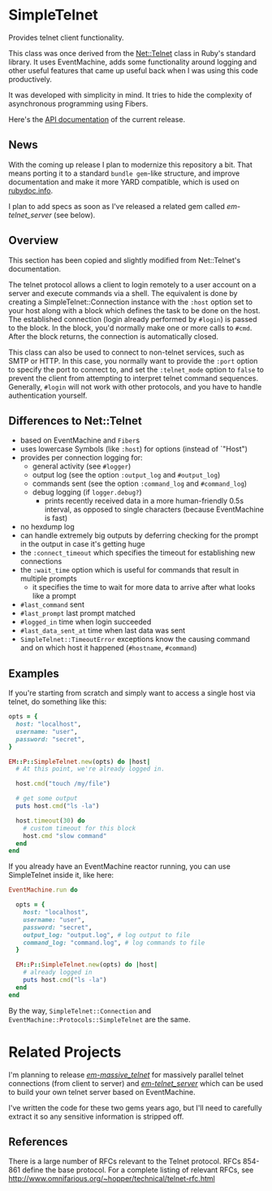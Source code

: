 # SimpleTelnet

Provides telnet client functionality.

This class was once derived from the
[Net::Telnet](http://ruby-doc.org/stdlib-2.0.0/libdoc/net/telnet/rdoc/Net/Telnet.html)
class in Ruby's standard library.  It uses EventMachine, adds some
functionality around logging and other useful features that came up useful back
when I was using this code productively.

It was developed with simplicity in mind. It tries to hide the complexity of
asynchronous programming using Fibers.


Here's the [API documentation](http://www.rubydoc.info/gems/em-simple_telnet)
of the current release.

## News

With the coming up release I plan to modernize this repository a bit. That
means porting it to a standard `bundle gem`-like structure, and improve
documentation and make it more YARD compatible, which is used on
[rubydoc.info](http://www.rubydoc.info/github/paddor/em-simple_telnet/master).

I plan to add specs as soon as I've released a related gem called
_em-telnet_server_ (see below).

## Overview

This section has been copied and slightly modified from Net::Telnet's documentation.

The telnet protocol allows a client to login remotely to a user account on a
server and execute commands via a shell.  The equivalent is done by creating a
SimpleTelnet::Connection instance with the `:host` option set to your host
along with a block which defines the task to be done on the host. The
established connection (login already performed by `#login`) is passed to the
block. In the block, you'd normally make one or more calls to `#cmd`. After the
block returns, the connection is automatically closed.

This class can also be used to connect to non-telnet services, such as SMTP
or HTTP.  In this case, you normally want to provide the `:port`
option to specify the port to connect to, and set the `:telnet_mode`
option to `false` to prevent the client from attempting to interpret telnet
command sequences.  Generally, `#login` will not work with other protocols,
and you have to handle authentication yourself.

## Differences to Net::Telnet

* based on EventMachine and `Fiber`s
* uses lowercase Symbols (like `:host`) for options (instead of `"Host")
* provides per connection logging for:
  * general activity (see `#logger`)
  * output log (see the option `:output_log` and `#output_log`)
  * commands sent (see the option `:command_log` and `#command_log`)
  * debug logging (if `logger.debug?`)
    * prints recently received data in a more human-friendly 0.5s interval, as
      opposed to single characters (because EventMachine is fast)
* no hexdump log
* can handle extremely big outputs by deferring checking for the prompt in the
  output in case it's getting huge
* the `:connect_timeout` which specifies the timeout for establishing new
  connections
* the `:wait_time` option which is useful for commands that result in multiple
  prompts
  - it specifies the time to wait for more data to arrive after what looks like
    a prompt
* `#last_command` sent
* `#last_prompt` last prompt matched
* `#logged_in` time when login succeeded
* `#last_data_sent_at` time when last data was sent
* `SimpleTelnet::TimeoutError` exceptions know the causing command and on which
  host it happened (`#hostname`, `#command`)

## Examples

If you're starting from scratch and simply want to access a single host via
telnet, do something like this:

```ruby
opts = {
  host: "localhost",
  username: "user",
  password: "secret",
}

EM::P::SimpleTelnet.new(opts) do |host|
  # At this point, we're already logged in.

  host.cmd("touch /my/file")

  # get some output
  puts host.cmd("ls -la")

  host.timeout(30) do
    # custom timeout for this block
    host.cmd "slow command"
  end
end
```

If you already have an EventMachine reactor running, you can use SimpleTelnet
inside it, like here:

```ruby
EventMachine.run do

  opts = {
    host: "localhost",
    username: "user",
    password: "secret",
    output_log: "output.log", # log output to file
    command_log: "command.log", # log commands to file
  }

  EM::P::SimpleTelnet.new(opts) do |host|
    # already logged in
    puts host.cmd("ls -la")
  end
end
```

By the way, `SimpleTelnet::Connection` and
`EventMachine::Protocols::SimpleTelnet` are the same.

# Related Projects

I'm planning to release
[_em-massive_telnet_](https://github.com/paddor/em-massive_telnet) for
massively parallel telnet connections (from client to server) and
[_em-telnet_server_](https://github.com/paddor/em-telnet_server) which can be
used to build your own telnet server based on EventMachine.

I've written the code for these two gems years ago, but I'll need to carefully
extract it so any sensitive information is stripped off.

## References

There is a large number of RFCs relevant to the Telnet protocol.
RFCs 854-861 define the base protocol.  For a complete listing
of relevant RFCs, see
http://www.omnifarious.org/~hopper/technical/telnet-rfc.html
